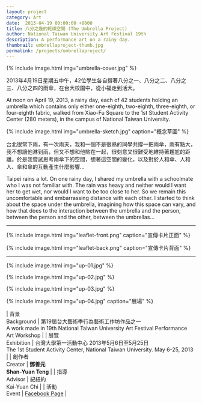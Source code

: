 ```yaml
---
layout: project 
category: Art
date:  2013-04-19 00:00:00 +0800
title: 八分之幾的乾燥空間 (The Umbrella Project)
author: National Taiwan University Art Festival 19th
description: A performance art on a rainy day.
thumbnail: umbrellaproject-thumb.jpg
permalink: /projects/umbrellaproject/
---
```


{% include image.html
           img="umbrella-cover.jpg" %}

2013年4月19日星期五中午，42位學生各自撐著八分之一、八分之二、八分之三、八分之四的雨傘，在台大校園中，從小福走到活大。

At noon on April 19, 2013, a rainy day, each of 42 students holding an umbrella which contains only either one-eighth, two-eighth, three-eighth, or four-eighth fabric, walked from Xiao-Fu Square to the 1st Student Activity Center (280 meters), in the campus of National Taiwan University.

{% include image.html
           img="umbrella-sketch.jpg"
           caption="概念草圖" %}

台北很常下雨，有一次雨天，我和一個不是很熟的同學共撐一把雨傘，雨有點大，我不想讓他淋到雨，但又不想和他貼在一起，很刻意又很難受地維持著尷尬的距離。於是我嘗試思考雨傘下的空間，想著這空間的變化，以及對於人和傘、人和人、傘和傘的互動產生什麼影響…

Taipei rains a lot. On one rainy day, I shared my umbrella with a schoolmate who I was not familiar with. The rain was heavy and neither would I want her to get wet, nor would I want to be too close to her. So we remain this uncomfortable and embarrassing distance with each other. I started to think about the space under the umbrella, imagining how this space can vary, and how that does to the interaction between the umbrella and the person, between the person and the other, between the umbrellas...

---

{% include image.html
           img="leaflet-front.png"
           caption="宣傳卡片正面" %}

{% include image.html
           img="leaflet-back.png"
           caption="宣傳卡片背面" %}

---

{% include image.html
           img="up-01.jpg" %}

{% include image.html
           img="up-02.jpg" %}

{% include image.html
           img="up-03.jpg" %}

{% include image.html
           img="up-04.jpg"
           caption="展場" %}

| 背景<br>Background  | 第19屆台大藝術季行為藝術工作坊作品之一<br>A work made in 19th National Taiwan University Art Festival Performance Art Workshop |
| 展覽<br>Exhibition | 台灣大學第一活動中心 2013年5月6日至5月25日<br>The 1st Student Activity Center, National Taiwan University. May 6-25, 2013 |
| 創作者<br>Creator | **鄧善元**<br>**Shan-Yuan Teng** |
| 指導<br>Advisor | 紀紐約<br>Kai-Yuan Chi |
| 活動<br>Event | [Facebook Page](https://www.facebook.com/NTUArtFest.UmbrellaProject) |
